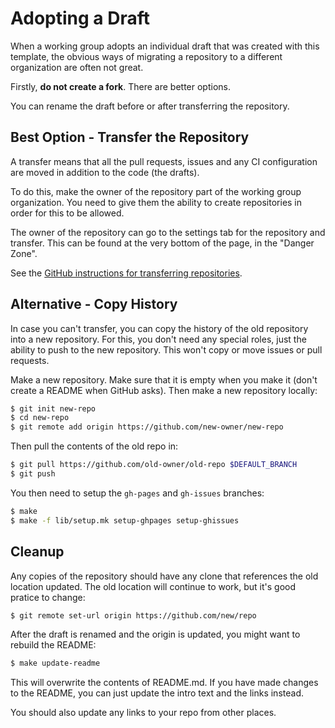 # Adopting a Draft

When a working group adopts an individual draft that was created with this
template, the obvious ways of migrating a repository to a different organization
are often not great.

Firstly, **do not create a fork**.  There are better options.

You can rename the draft before or after transferring the repository.


## Best Option - Transfer the Repository

A transfer means that all the pull requests, issues and any CI configuration are moved
in addition to the code (the drafts).

To do this, make the owner of the repository part of the working group organization.
You need to give them the ability to create repositories in order for this to be
allowed.

The owner of the repository can go to the settings tab for the repository and transfer. 
This can be found at the very bottom of the page, in the "Danger Zone".

See the [GitHub instructions for transferring repositories](https://help.github.com/articles/about-repository-transfers/).


## Alternative - Copy History

In case you can't transfer, you can copy the history of the old repository into
a new repository.  For this, you don't need any special roles, just the ability
to push to the new repository.  This won't copy or move issues or pull requests.

Make a new repository.  Make sure that it is empty when you make it (don't
create a README when GitHub asks).  Then make a new repository locally:

```sh
$ git init new-repo
$ cd new-repo
$ git remote add origin https://github.com/new-owner/new-repo
```

Then pull the contents of the old repo in:

```sh
$ git pull https://github.com/old-owner/old-repo $DEFAULT_BRANCH
$ git push
```

You then need to setup the `gh-pages` and `gh-issues` 
branches:

```sh
$ make
$ make -f lib/setup.mk setup-ghpages setup-ghissues
```


## Cleanup

Any copies of the repository should have any clone that references the old
location updated.  The old location will continue to work, but it's good pratice
to change:
 
```sh
$ git remote set-url origin https://github.com/new/repo
```

After the draft is renamed and the origin is updated, you might want to rebuild
the README:

```sh
$ make update-readme
```

This will overwrite the contents of README.md.  If you have made changes to the
README, you can just update the intro text and the links instead.
 
You should also update any links to your repo from other places.
